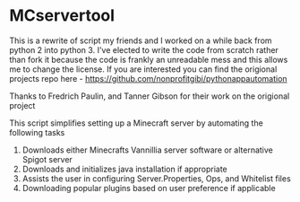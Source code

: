 # MCservertool

This is a rewrite of script my friends and I worked on a while back from python 2 into python 3. I've elected to write the code from scratch rather than fork it because the code is frankly an unreadable mess and this allows me to change the license. If you are interested you can find the origional projects repo here - https://github.com/nonprofitgibi/pythonappautomation

Thanks to Fredrich Paulin, and Tanner Gibson for their work on the origional project

This script simplifies setting up a Minecraft server by automating the following tasks

1. Downloads either Minecrafts Vannillia server software or alternative Spigot server
2. Downloads and initializes java installation if appropriate
3. Assists the user in configuring Server.Properties, Ops, and Whitelist files
4. Downloading popular plugins based on user preference if applicable

